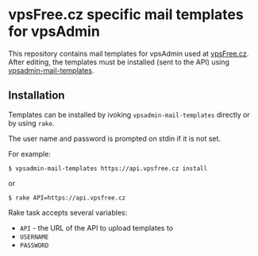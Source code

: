 # vpsFree.cz specific mail templates for vpsAdmin

This repository contains mail templates for vpsAdmin used at
[vpsFree.cz](http://www.vpsfree.cz). After editing, the templates must be
installed (sent to the API) using
[vpsadmin-mail-templates](https://github.com/vpsfreecz/vpsadmin-mail-templates).

## Installation

Templates can be installed by ivoking `vpsadmin-mail-templates` directly
or by using `rake`.

The user name and password is prompted on stdin if it is not set.

For example:

    $ vpsadmin-mail-templates https://api.vpsfree.cz install

or

    $ rake API=https://api.vpsfree.cz

Rake task accepts several variables:

 - `API` - the URL of the API to upload templates to
 - `USERNAME`
 - `PASSWORD`
